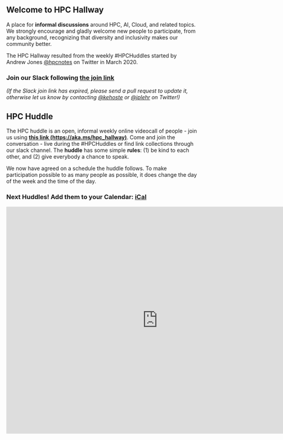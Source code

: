 ## Welcome to HPC Hallway

A place for **informal discussions** around HPC, AI, Cloud, and related topics.
We strongly encourage and gladly welcome new people to participate, from any background, recognizing that diversity and inclusivity makes our community better.

The HPC Hallway resulted from the weekly #HPCHuddles started by Andrew Jones [@hpcnotes](https://twitter.com/hpcnotes) on Twitter in March 2020.

### Join our Slack following [the join link](https://join.slack.com/t/hpc-huddle/shared_invite/zt-1hvehn5c4-y3sOawfjbjhWwFy_o~zl0A)

*(If the Slack join link has expired, please send a pull request to update it, otherwise let us know by contacting [@kehoste](https://twitter.com/kehoste) or
[@jplehr](https://twitter.com/jplehr) on Twitter!)*

## HPC Huddle

The HPC huddle is an open, informal weekly online videocall of people - join us using [**this link (https://aka.ms/hpc_hallway)**](https://aka.ms/hpc_hallway).
Come and join the conversation - live during the #HPCHuddles or find link collections through our slack channel.
The **huddle** has some simple **rules**: (1) be kind to each other, and (2) give everybody a chance to speak.

We now have agreed on a schedule the huddle follows.
To make participation possible to as many people as possible, it does change the day of the week and the time of the day.

### Next Huddles! Add them to your Calendar: [iCal](hpc-hallway.ics)

<iframe src="https://calendar.google.com/calendar/embed?src=nc60mrmd8vsj1qn6p4qeosbcivtrm7fb%40import.calendar.google.com" style="border: 0" width="800" height="600" frameborder="0" scrolling="no"></iframe>

